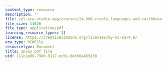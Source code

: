 ```yaml
---
content_type: resource
description: ''
file: /ol-ocw-studio-app/courses/24-908-creole-languages-and-caribbean-identities-spring-2017/111c2a9679809117ecb10a590a459158_62YvNUyOM.pdf
file_size: 11626
file_type: application/pdf
learning_resource_types: []
license: https://creativecommons.org/licenses/by-nc-sa/4.0/
ocw_type: OCWFile
resourcetype: Document
title: 3play pdf file
uid: 111c2a96-7980-9117-ecb1-0a590a459158
---
```

